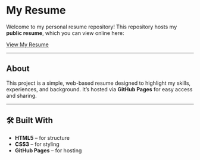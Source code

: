 # My Resume

Welcome to my personal resume repository! This repository hosts my **public resume**, which you can view online here:

[View My Resume](https://mrkndrwslmn.github.io/Resume/)

---

## About
This project is a simple, web-based resume designed to highlight my skills, experiences, and background. It’s hosted via **GitHub Pages** for easy access and sharing.

---

## 🛠️ Built With
- **HTML5** – for structure  
- **CSS3** – for styling  
- **GitHub Pages** – for hosting  

